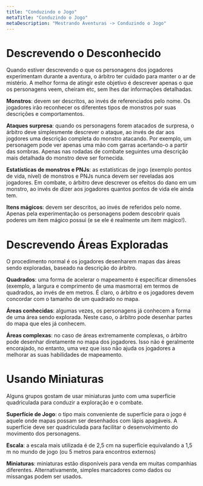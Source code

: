 ```yaml
---
title: "Conduzindo o Jogo"
metaTitle: "Conduzindo o Jogo"
metaDescription: "Mestrando Aventuras -> Conduzindo o Jogo"
---
```


# Descrevendo o Desconhecido

Quando estiver descrevendo o que os personagens dos jogadores experimentam durante a aventura, o árbitro ter cuidado para manter o ar de mistério. A melhor forma de atingir este objetivo é descrever apenas o que os personagens veem, cheiram etc, sem lhes dar informações detalhadas.

**Monstros**: devem ser descritos, ao invés de referenciados pelo nome. Os jogadores irão reconhecer os diferentes tipos de monstros por suas descrições e comportamentos.

**Ataques surpresa**: quando os personagens forem atacados de surpresa, o árbitro deve simplesmente descrever o ataque, ao invés de dar aos jogdores uma descrição completa do monstro atacando. Por exemplo, um personagem pode ver apenas uma mão com garras acertando-o a partir das sombras. Apenas nas rodadas de combate seguintes uma descrição mais detalhada do monstro deve ser fornecida.

**Estatísticas de monstros e PNJs**: as estatísticas de jogo (exemplo pontos de vida, nível) de monstros e PNJs nunca devem ser reveladas aos jogadores. Em combate, o árbitro deve descrever os efeitos do dano em um monstro, ao invés de dizer aos jogadores quantos pontos de vida ele ainda tem.

**Itens mágicos**: devem ser descritos, ao invés de referidos pelo nome. Apenas pela experimentação os personagens podem descobrir quais poderes um item mágico possui (e se ele é realmente um item mágico!).

# Descrevendo Áreas Exploradas
O procedimento normal é os jogadores desenharem mapas das áreas sendo exploradas, baseado na descrição do árbitro.

**Quadrados**: uma forma de acelerar o mapeamento é especificar dimensões (exemplo, a largura e comprimento de uma masmorra) em termos de quadrados, ao invés de em metros. É claro, o árbitro e os jogadores devem concordar com o tamanho de um quadrado no mapa.

**Áreas conhecidas**: algumas vezes, os personagens já conhecem a forma de uma área sendo explorada. Neste caso, o árbitro pode desenhar partes do mapa que eles já conhecem.

**Áreas complexas**: no caso de áreas extremamente complexas, o árbitro pode desenhar diretamente no mapa dos jogadores. Isso não é geralmente encorajado, no entanto, uma vez que isso não ajuda os jogadores a melhorar as suas habilidades de mapeamento.

# Usando Miniaturas
Alguns grupos gostam de usar miniaturas junto com uma superfície quadriculada para conduzir a exploração e o combate.

**Superfície de Jogo**: o tipo mais conveniente de superfície para o jogo é aquele onde mapas possam ser desenhados com lápis apagáveis. A superfície deve ser quadriculada para facilitar o desenvolvimento do movimento dos personagens.

**Escala**: a escala mais utilizada é de 2,5 cm na superfície equivalando a 1,5 m no mundo de jogo (ou 5 metros para encontros externos)

**Miniaturas**: miniaturas estão disponíveis para venda em muitas companhias diferentes. Alternativamente, simples marcadores como dados ou missangas podem ser usados.
